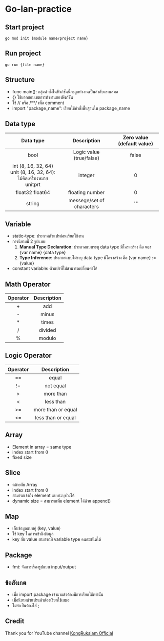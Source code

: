 # Go-lan-practice

## Start project
```
go mod init {module name/project name}
```

## Run project
```
go run {file name}
```

## Structure
- func main(): กลุ่มคำสั่งในฟังก์ชันนี้จะถูกทำงานเป็นลำดับแรกเสมอ
- {} ใช้บอกขอบเขตการทำงานของฟังก์ชัน
- ใช้ // หรือ /**/ เพื่อ comment
- import "package_name": เรียกใช้คำสั่งพื้นฐานใน package_name

## Data type
|Data type|Description|Zero value (default value)|
|:-------:|:---------:|:------------------------:|
|bool|Logic value (true/false)|false|
|int (8, 16, 32, 64)<br />unit (8, 16, 32, 64): ไม่คิดเครื่องหมาย<br />unitprt|integer|0|
|float32 float64|floating number|0|
|string|messege/set of characters|""|

## Variable
- static-type: ประกาศตัวแปรก่อนเรียกใช้งาน
- การนิยามมี 2 รูปแบบ
    1. **Manual Type Declaration**: ประกาศแบบระบุ data type มีโครงสร้าง คือ var {var name} {data type}
    2. **Type Inference**: ประกาศแบบไม่ระบุ data type มีโครงสร้าง คือ {var name} := {value}
- constant variable: ตัวแปรที่ไม่สามารถเปลี่ยนค่าได้

## Math Operator
|Operator|Description|
|:------:|:---------:|
|+|add|
|-|minus|
|*|times|
|/|divided|
|%|modulo|

## Logic Operator
|Operator|Description|
|:------:|:---------:|
|==|equal|
|!=|not equal|
|>|more than|
|<|less than|
|>=|more than or equal|
|<=|less than or equal|

## Array
- Element in array = same type
- index start from 0
- fixed size

## Slice
- คล้ายกับ Array
- index start from 0
- สามารถเข้าถึง element แบบระบุช่วงได้
- dynamic size = สามารถเพิ่ม element ได้ด้วย append()

## Map
- เก็บข้อมูลแบบคู่ (key, value)
- ใช้ key ในการเข้าถึงข้อมูล
- key กับ value สามารถมี variable type คนละชนิดได้

## Package
- fmt: จัดการเรื่องรูปแบบ input/output

## ข้อสังเกต
- เมื่อ import package เข้ามาแล้วต้องมีการเรียกใช้เท่านั้น
- เมื่อนิยามตัวแปรแล้วต้องเรียกใช้เสมอ
- ไม่จำเป็นต้องใส่ ;

## Credit
Thank you for YouTube channel [KongRuksiam Official](https://youtu.be/pytqhPDTjnQ)
